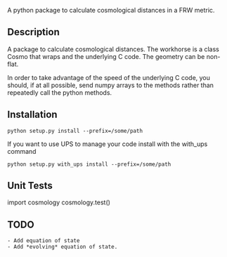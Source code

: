A python package to calculate cosmological distances in a FRW metric.

Description
-----------

A package to calculate cosmological distances.  The workhorse is a class Cosmo
that wraps and the underlying C code.  The geometry can be non-flat.

In order to take advantage of the speed of the underlying C code, you should,
if at all possible, send numpy arrays to the methods rather than repeatedly
call the python methods.

Installation
------------

    python setup.py install --prefix=/some/path

If you want to use UPS to manage your code install with the with_ups command

    python setup.py with_ups install --prefix=/some/path


Unit Tests
----------
import cosmology
cosmology.test()

TODO
----
    - Add equation of state
    - Add *evolving* equation of state.
